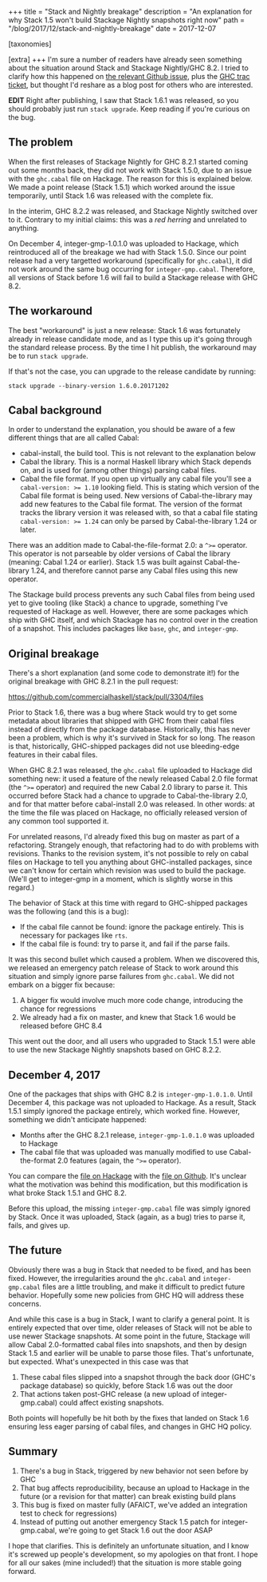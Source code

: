 +++
title = "Stack and Nightly breakage"
description = "An explanation for why Stack 1.5 won't build Stackage Nightly snapshots right now"
path = "/blog/2017/12/stack-and-nightly-breakage"
date = 2017-12-07

[taxonomies]

[extra]
+++
I'm sure a number of readers have already seen something about the
situation around Stack and Stackage Nightly/GHC 8.2. I tried to
clarify how this happened on
[the relevant Github issue](https://github.com/commercialhaskell/stack/issues/3624),
plus the
[GHC trac ticket](https://ghc.haskell.org/trac/ghc/ticket/14558), but
thought I'd reshare as a blog post for others who are interested.

__EDIT__ Right after publishing, I saw that Stack 1.6.1 was released, so you
should probably just run `stack upgrade`. Keep reading if you're curious on the
bug.

## The problem

When the first releases of Stackage Nightly for GHC 8.2.1 started
coming out some months back, they did not work with Stack 1.5.0, due
to an issue with the `ghc.cabal` file on Hackage. The reason for this
is explained below. We made a point release (Stack 1.5.1) which worked
around the issue temporarily, until Stack 1.6 was released with the
complete fix.

In the interim, GHC 8.2.2 was released, and Stackage Nightly switched
over to it. Contrary to my initial claims: this was a _red herring_
and unrelated to anything.

On December 4, integer-gmp-1.0.1.0 was uploaded to Hackage, which
reintroduced all of the breakage we had with Stack 1.5.0. Since our
point release had a very targetted workaround (specifically for
`ghc.cabal`), it did not work around the same bug occurring for
`integer-gmp.cabal`. Therefore, all versions of Stack before 1.6 will
fail to build a Stackage release with GHC 8.2.

## The workaround

The best "workaround" is just a new release: Stack 1.6 was fortunately
already in release candidate mode, and as I type this up it's going
through the standard release process. By the time I hit publish, the
workaround may be to run `stack upgrade`.

If that's not the case, you can upgrade to the release candidate by
running:

    stack upgrade --binary-version 1.6.0.20171202

## Cabal background

In order to understand the explanation, you should be aware of a few
different things that are all called Cabal:

* cabal-install, the build tool. This is not relevant to the
  explanation below
* Cabal the library. This is a normal Haskell library which Stack
  depends on, and is used for (among other things) parsing cabal
  files.
* Cabal the file format. If you open up virtually any cabal file
  you'll see a `cabal-version: >= 1.10` looking field. This is stating
  which version of the Cabal file format is being used. New versions
  of Cabal-the-library may add new features to the Cabal file
  format. The version of the format tracks the library version it was
  released with, so that a cabal file stating `cabal-version: >= 1.24`
  can only be parsed by Cabal-the-library 1.24 or later.

There was an addition made to Cabal-the-file-format 2.0: a `^>=`
operator. This operator is not parseable by older versions of Cabal
the library (meaning: Cabal 1.24 or earlier). Stack 1.5 was built
against Cabal-the-library 1.24, and therefore cannot parse any Cabal
files using this new operator.

The Stackage build process prevents any such Cabal files from being
used yet to give tooling (like Stack) a chance to upgrade, something
I've requested of Hackage as well. However, there are some packages
which ship with GHC itself, and which Stackage has no control over in
the creation of a snapshot. This includes packages like `base`, `ghc`,
and `integer-gmp`.

## Original breakage

There's a short explanation (and some code to demonstrate it!) for the
original breakage with GHC 8.2.1 in the pull request:

<https://github.com/commercialhaskell/stack/pull/3304/files>

Prior to Stack 1.6, there was a bug where Stack would try to get some
metadata about libraries that shipped with GHC from their cabal files
instead of directly from the package database. Historically, this has
never been a problem, which is why it's survived in Stack for so
long. The reason is that, historically, GHC-shipped packages did not
use bleeding-edge features in their cabal files.

When GHC 8.2.1 was released, the `ghc.cabal` file uploaded to Hackage
did something new: it used a feature of the newly released Cabal 2.0
file format (the `^>=` operator) and required the new Cabal 2.0
library to parse it. This occurred before Stack had a chance to
upgrade to Cabal-the-library 2.0, and for that matter before
cabal-install 2.0 was released. In other words: at the time the file
was placed on Hackage, no officially released version of any common
tool supported it.

For unrelated reasons, I'd already fixed this bug on master as part of
a refactoring. Strangely enough, that refactoring had to do with
problems with revisions. Thanks to the revision system, it's not
possible to rely on cabal files on Hackage to tell you anything about
GHC-installed packages, since we can't know for certain which revision
was used to build the package. (We'll get to integer-gmp in a moment,
which is slightly worse in this regard.)

The behavior of Stack at this time with regard to GHC-shipped packages
was the following (and this is a bug):

* If the cabal file cannot be found: ignore the package entirely. This
  is necessary for packages like `rts`.
* If the cabal file is found: try to parse it, and fail if the parse
  fails.

It was this second bullet which caused a problem. When we discovered
this, we released an emergency patch release of Stack to work around
this situation and simply ignore parse failures from `ghc.cabal`. We
did not embark on a bigger fix because:

1. A bigger fix would involve much more code change, introducing the
   chance for regressions
2. We already had a fix on master, and knew that Stack 1.6 would be
   released before GHC 8.4

This went out the door, and all users who upgraded to Stack 1.5.1 were
able to use the new Stackage Nightly snapshots based on GHC 8.2.2.

## December 4, 2017

One of the packages that ships with GHC 8.2 is
`integer-gmp-1.0.1.0`. Until December 4, this package was not uploaded
to Hackage. As a result, Stack 1.5.1 simply ignored the package
entirely, which worked fine. However, something we didn't anticipate
happened:

* Months after the GHC 8.2.1 release, `integer-gmp-1.0.1.0` was
  uploaded to Hackage
* The cabal file that was uploaded was manually modified to use
  Cabal-the-format 2.0 features (again, the `^>=` operator).

You can compare the
[file on Hackage](http://hackage.haskell.org/package/integer-gmp-1.0.1.0/integer-gmp.cabal)
with the
[file on Github](https://github.com/ghc/ghc/blob/ghc-8.2.2-release/libraries/integer-gmp/integer-gmp.cabal). It's
unclear what the motivation was behind this modification, but this
modification is what broke Stack 1.5.1 and GHC 8.2.

Before this upload, the missing `integer-gmp.cabal` file was simply
ignored by Stack. Once it was uploaded, Stack (again, as a bug) tries
to parse it, fails, and gives up.

## The future

Obviously there was a bug in Stack that needed to be fixed, and has
been fixed. However, the irregularities around the `ghc.cabal` and
`integer-gmp.cabal` files are a little troubling, and make it
difficult to predict future behavior. Hopefully some new policies from
GHC HQ will address these concerns.

And while this case is a bug in Stack, I want to clarify a general
point. It is entirely expected that over time, older releases of Stack
will not be able to use newer Stackage snapshots. At some point in the
future, Stackage will allow Cabal 2.0-formatted cabal files into
snapshots, and then by design Stack 1.5 and earlier will be unable to
parse those files. That's unfortunate, but expected. What's unexpected
in this case was that

1. These cabal files slipped into a snapshot through the back door
   (GHC's package database) so quickly, before Stack 1.6 was out the
   door
2. That actions taken post-GHC release (a new upload of
   integer-gmp.cabal) could affect existing snapshots.

Both points will hopefully be hit both by the fixes that landed on
Stack 1.6 ensuring less eager parsing of cabal files, and changes in
GHC HQ policy.

## Summary

1. There's a bug in Stack, triggered by new behavior not seen before
   by GHC
2. That bug affects reproducibility, because an upload to Hackage in
   the future (or a revision for that matter) can break existing build
   plans
3. This bug is fixed on master fully (AFAICT, we've added an
   integration test to check for regressions)
4. Instead of putting out another emergency Stack 1.5 patch for
   integer-gmp.cabal, we're going to get Stack 1.6 out the door ASAP

I hope that clarifies. This is definitely an unfortunate situation,
and I know it's screwed up people's development, so my apologies on
that front. I hope for all our sakes (mine included!) that the
situation is more stable going forward.
